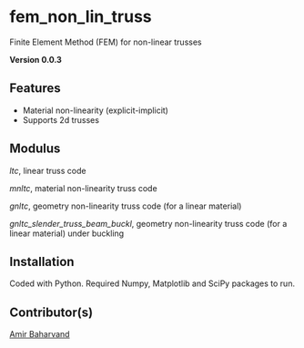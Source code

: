 # fem_non_lin_truss
Finite Element Method (FEM) for non-linear trusses

**Version 0.0.3**

## Features
- Material non-linearity (explicit-implicit)
- Supports 2d trusses

## Modulus
*ltc*, linear truss code

*mnltc*, material non-linearity truss code 

*gnltc*, geometry non-linearity truss code (for a linear material)

*gnltc_slender_truss_beam_buckl*, geometry non-linearity truss code (for a linear material) under buckling

## Installation
Coded with Python. Required Numpy, Matplotlib and SciPy packages to run.

## Contributor(s)
[Amir Baharvand](ambahar@outlook.com)
